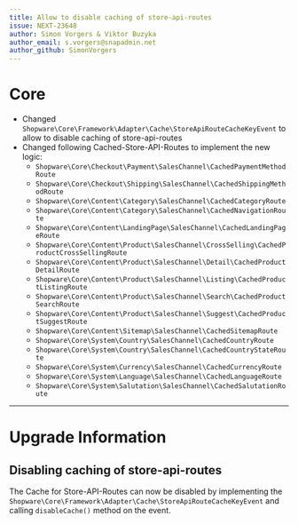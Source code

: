 ```yaml
---
title: Allow to disable caching of store-api-routes
issue: NEXT-23648
author: Simon Vorgers & Viktor Buzyka
author_email: s.vorgers@snapadmin.net
author_github: SimonVorgers
---
```

# Core
* Changed `Shopware\Core\Framework\Adapter\Cache\StoreApiRouteCacheKeyEvent` to allow to disable caching of store-api-routes
* Changed following Cached-Store-API-Routes to implement the new logic:
  * `Shopware\Core\Checkout\Payment\SalesChannel\CachedPaymentMethodRoute` 
  * `Shopware\Core\Checkout\Shipping\SalesChannel\CachedShippingMethodRoute` 
  * `Shopware\Core\Content\Category\SalesChannel\CachedCategoryRoute` 
  * `Shopware\Core\Content\Category\SalesChannel\CachedNavigationRoute` 
  * `Shopware\Core\Content\LandingPage\SalesChannel\CachedLandingPageRoute` 
  * `Shopware\Core\Content\Product\SalesChannel\CrossSelling\CachedProductCrossSellingRoute` 
  * `Shopware\Core\Content\Product\SalesChannel\Detail\CachedProductDetailRoute` 
  * `Shopware\Core\Content\Product\SalesChannel\Listing\CachedProductListingRoute` 
  * `Shopware\Core\Content\Product\SalesChannel\Search\CachedProductSearchRoute` 
  * `Shopware\Core\Content\Product\SalesChannel\Suggest\CachedProductSuggestRoute` 
  * `Shopware\Core\Content\Sitemap\SalesChannel\CachedSitemapRoute` 
  * `Shopware\Core\System\Country\SalesChannel\CachedCountryRoute` 
  * `Shopware\Core\System\Country\SalesChannel\CachedCountryStateRoute` 
  * `Shopware\Core\System\Currency\SalesChannel\CachedCurrencyRoute` 
  * `Shopware\Core\System\Language\SalesChannel\CachedLanguageRoute` 
  * `Shopware\Core\System\Salutation\SalesChannel\CachedSalutationRoute` 
___
# Upgrade Information
## Disabling caching of store-api-routes
The Cache for Store-API-Routes can now be disabled by implementing the `Shopware\Core\Framework\Adapter\Cache\StoreApiRouteCacheKeyEvent` and calling `disableCache()` method on the event.
